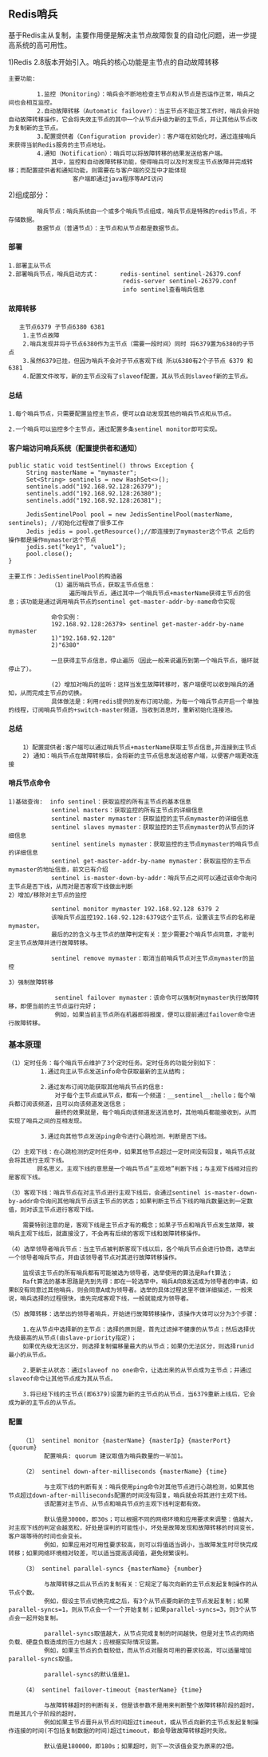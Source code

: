 ## Redis哨兵   
基于Redis主从复制，主要作用便是解决主节点故障恢复的自动化问题，进一步提高系统的高可用性。

1)Redis 2.8版本开始引入。哨兵的核心功能是主节点的自动故障转移   

    主要功能:
    
            1.监控（Monitoring）：哨兵会不断地检查主节点和从节点是否运作正常，哨兵之间也会相互监控。
            2.自动故障转移（Automatic failover）：当主节点不能正常工作时，哨兵会开始自动故障转移操作，它会将失效主节点的其中一个从节点升级为新的主节点，并让其他从节点改为复制新的主节点。
            3.配置提供者（Configuration provider）：客户端在初始化时，通过连接哨兵来获得当前Redis服务的主节点地址。
            4.通知（Notification）：哨兵可以将故障转移的结果发送给客户端。
                其中，监控和自动故障转移功能，使得哨兵可以及时发现主节点故障并完成转移；而配置提供者和通知功能，则需要在与客户端的交互中才能体现                
                      客户端即通过java程序等API访问
2)组成部分：
    
            哨兵节点：哨兵系统由一个或多个哨兵节点组成，哨兵节点是特殊的redis节点，不存储数据。
            数据节点（普通节点）：主节点和从节点都是数据节点。                  
#### 部署
    1.部署主从节点
    2.部署哨兵节点，哨兵启动方式：      redis-sentinel sentinel-26379.conf
                                    redis-server sentinel-26379.conf 
                                    info sentinel查看哨兵信息
#### 故障转移
       主节点6379 子节点6380 6381
        1.主节点故障 
        2.哨兵发现并将子节点6380作为主节点（需要一段时间）同时 将6379置为6380的子节点
        3.虽然6379已挂，但因为哨兵不会对子节点客观下线 所以6380有2个子节点 6379 和 6381 
        4.配置文件改写，新的主节点没有了slaveof配置，其从节点则slaveof新的主节点。                    
#### 总结
    1.每个哨兵节点，只需要配置监控主节点，便可以自动发现其他的哨兵节点和从节点。
    
    2.一个哨兵可以监控多个主节点，通过配置多条sentinel monitor即可实现。                      
#### 客户端访问哨兵系统（配置提供者和通知）
    public static void testSentinel() throws Exception {
         String masterName = "mymaster";
         Set<String> sentinels = new HashSet<>();
         sentinels.add("192.168.92.128:26379");
         sentinels.add("192.168.92.128:26380");
         sentinels.add("192.168.92.128:26381");
 
         JedisSentinelPool pool = new JedisSentinelPool(masterName, sentinels); //初始化过程做了很多工作
         Jedis jedis = pool.getResource();//即连接到了mymaster这个节点 之后的操作都是操作mymaster这个节点
         jedis.set("key1", "value1");
         pool.close();
    }               
    
    主要工作：JedisSentinelPool的构造器
                （1）遍历哨兵节点，获取主节点信息：
                     遍历哨兵节点，通过其中一个哨兵节点+masterName获得主节点的信息；该功能是通过调用哨兵节点的sentinel get-master-addr-by-name命令实现
                
                命令实例：
                192.168.92.128:26379> sentinel get-master-addr-by-name mymaster
                1)"192.168.92.128"
                2)"6380"
                
                一旦获得主节点信息，停止遍历（因此一般来说遍历到第一个哨兵节点，循环就停止了）。      
                
                (2）增加对哨兵的监听：这样当发生故障转移时，客户端便可以收到哨兵的通知，从而完成主节点的切换。
                具体做法是：利用redis提供的发布订阅功能，为每一个哨兵节点开启一个单独的线程，订阅哨兵节点的+switch-master频道，当收到消息时，重新初始化连接池。      
                      
#### 总结
        1）配置提供者:客户端可以通过哨兵节点+masterName获取主节点信息,并连接到主节点   
        2) 通知：哨兵节点在故障转移后，会将新的主节点信息发送给客户端，以便客户端更改连接
#### 哨兵节点命令
    1)基础查询:  info sentinel：获取监控的所有主节点的基本信息
                sentinel masters：获取监控的所有主节点的详细信息
                sentinel master mymaster：获取监控的主节点mymaster的详细信息
                sentinel slaves mymaster：获取监控的主节点mymaster的从节点的详细信息
                sentinel sentinels mymaster：获取监控的主节点mymaster的哨兵节点的详细信息
                sentinel get-master-addr-by-name mymaster：获取监控的主节点mymaster的地址信息，前文已有介绍
                sentinel is-master-down-by-addr：哨兵节点之间可以通过该命令询问主节点是否下线，从而对是否客观下线做出判断
    2）增加/移除对主节点的监控
    
                sentinel monitor mymaster 192.168.92.128 6379 2
                该哨兵节点监控192.168.92.128:6379这个主节点，设置该主节点的名称是mymaster。
                最后的2的含义与主节点的故障判定有关：至少需要2个哨兵节点同意，才能判定主节点故障并进行故障转移。
                
                sentinel remove mymaster：取消当前哨兵节点对主节点mymaster的监控
    
    3）强制故障转移
    
                 sentinel failover mymaster：该命令可以强制对mymaster执行故障转移，即便当前的主节点运行完好；
                 例如，如果当前主节点所在机器即将报废，便可以提前通过failover命令进行故障转移。            
### 基本原理
    （1）定时任务：每个哨兵节点维护了3个定时任务。定时任务的功能分别如下：
             1.通过向主从节点发送info命令获取最新的主从结构；
             
             2.通过发布订阅功能获取其他哨兵节点的信息:
                 对于每个主节点或从节点，都有一个频道：__sentinel__:hello；每个哨兵都订阅该频道，且可以向该频道发送信息；
                 最终的效果就是，每个哨兵向该频道发送消息时，其他哨兵都能接收到，从而实现了哨兵之间的互相发现。
                 
             3.通过向其他节点发送ping命令进行心跳检测，判断是否下线。

    （2）主观下线：在心跳检测的定时任务中，如果其他节点超过一定时间没有回复，哨兵节点就会将其进行主观下线。
            顾名思义，主观下线的意思是一个哨兵节点“主观地”判断下线；与主观下线相对应的是客观下线。

    （3）客观下线：哨兵节点在对主节点进行主观下线后，会通过sentinel is-master-down-by-addr命令询问其他哨兵节点该主节点的状态；如果判断主节点下线的哨兵数量达到一定数值，则对该主节点进行客观下线。

        需要特别注意的是，客观下线是主节点才有的概念；如果子节点和哨兵节点发生故障，被哨兵主观下线后，就直接没了，不会再有后续的客观下线和故障转移操作。
                        
    （4）选举领导者哨兵节点：当主节点被判断客观下线以后，各个哨兵节点会进行协商，选举出一个领导者哨兵节点，并由该领导者节点对其进行故障转移操作。

        监视该主节点的所有哨兵都有可能被选为领导者，选举使用的算法是Raft算法；
        Raft算法的基本思路是先到先得：即在一轮选举中，哨兵A向B发送成为领导者的申请，如果B没有同意过其他哨兵，则会同意A成为领导者。选举的具体过程这里不做详细描述，一般来说，哨兵选择的过程很快，谁先完成客观下线，一般就能成为领导者。
        
    （5）故障转移：选举出的领导者哨兵，开始进行故障转移操作，该操作大体可以分为3个步骤：
        
        1.在从节点中选择新的主节点：选择的原则是，首先过滤掉不健康的从节点；然后选择优先级最高的从节点(由slave-priority指定)；
        如果优先级无法区分，则选择复制偏移量最大的从节点；如果仍无法区分，则选择runid最小的从节点。
        
        2.更新主从状态：通过slaveof no one命令，让选出来的从节点成为主节点；并通过slaveof命令让其他节点成为其从节点。
        
        3.将已经下线的主节点(即6379)设置为新的主节点的从节点，当6379重新上线后，它会成为新的主节点的从节点。   
#### 配置
        （1） sentinel monitor {masterName} {masterIp} {masterPort} {quorum}
              配置哨兵: quorum 建议取值为哨兵数量的一半加1。
        
        （2） sentinel down-after-milliseconds {masterName} {time}
        
              与主观下线的判断有关：哨兵使用ping命令对其他节点进行心跳检测，如果其他节点超过down-after-milliseconds配置的时间没有回复，哨兵就会将其进行主观下线。
              该配置对主节点、从节点和哨兵节点的主观下线判定都有效。
        
              默认值是30000，即30s；可以根据不同的网络环境和应用要求来调整：值越大，对主观下线的判定会越宽松，好处是误判的可能性小，坏处是故障发现和故障转移的时间变长，客户端等待的时间也会变长。
              例如，如果应用对可用性要求较高，则可以将值适当调小，当故障发生时尽快完成转移；如果网络环境相对较差，可以适当提高该阈值，避免频繁误判。
        
        （3） sentinel parallel-syncs {masterName} {number}
        
              与故障转移之后从节点的复制有关：它规定了每次向新的主节点发起复制操作的从节点个数。
              例如，假设主节点切换完成之后，有3个从节点要向新的主节点发起复制；如果parallel-syncs=1，则从节点会一个一个开始复制；如果parallel-syncs=3，则3个从节点会一起开始复制。
        
              parallel-syncs取值越大，从节点完成复制的时间越快，但是对主节点的网络负载、硬盘负载造成的压力也越大；应根据实际情况设置。
              例如，如果主节点的负载较低，而从节点对服务可用的要求较高，可以适量增加parallel-syncs取值。
              
              parallel-syncs的默认值是1。
        
        （4） sentinel failover-timeout {masterName} {time}
        
              与故障转移超时的判断有关，但是该参数不是用来判断整个故障转移阶段的超时，而是其几个子阶段的超时，
              例如如果主节点晋升从节点时间超过timeout，或从节点向新的主节点发起复制操作连接的时间(不包括复制数据的时间)超过timeout，都会导致故障转移超时失败。
        
              默认值是180000，即180s；如果超时，则下一次该值会变为原来的2倍。